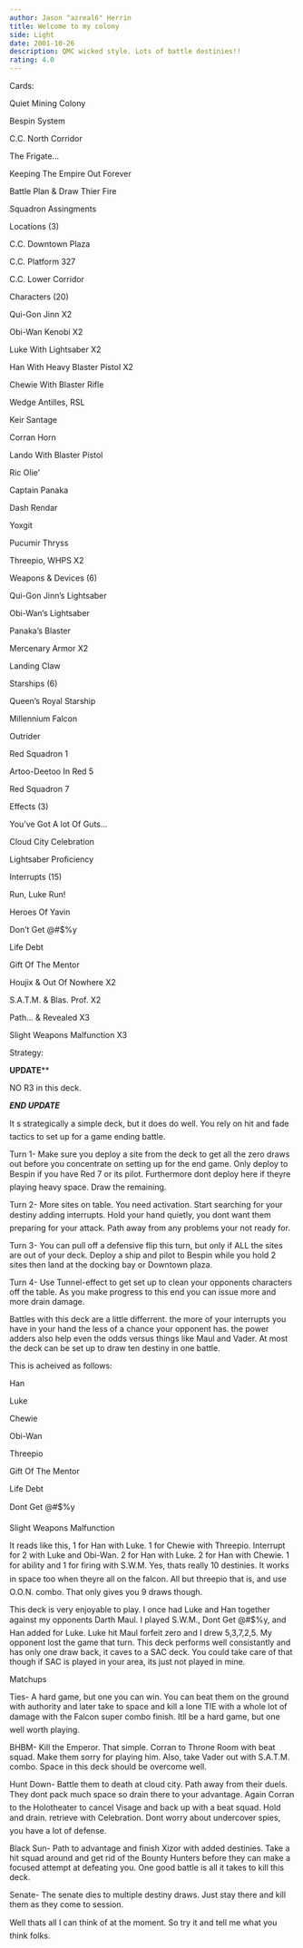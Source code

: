 ```yaml
---
author: Jason "azreal6" Herrin
title: Welcome to my colony
side: Light
date: 2001-10-26
description: QMC wicked style. Lots of battle destinies!!
rating: 4.0
---
```

Cards: 

Quiet Mining Colony
Bespin System
C.C. North Corridor
The Frigate...
Keeping The Empire Out Forever
Battle Plan & Draw Thier Fire
Squadron Assingments

Locations (3)
C.C. Downtown Plaza
C.C. Platform 327
C.C. Lower Corridor

Characters (20)
Qui-Gon Jinn X2
Obi-Wan Kenobi X2
Luke With Lightsaber X2
Han With Heavy Blaster Pistol X2
Chewie With Blaster Rifle
Wedge Antilles, RSL
Keir Santage
Corran Horn
Lando With Blaster Pistol
Ric Olie’
Captain Panaka
Dash Rendar
Yoxgit
Pucumir Thryss
Threepio, WHPS X2

Weapons & Devices (6)
Qui-Gon Jinn’s Lightsaber
Obi-Wan’s Lightsaber
Panaka’s Blaster
Mercenary Armor X2
Landing Claw

Starships (6)
Queen’s Royal Starship
Millennium Falcon
Outrider
Red Squadron 1
Artoo-Deetoo In Red 5
Red Squadron 7

Effects (3)
You’ve Got A lot Of Guts...
Cloud City Celebration
Lightsaber Proficiency

Interrupts (15)
Run, Luke Run!
Heroes Of Yavin
Don’t Get @#$%y
Life Debt
Gift Of The Mentor
Houjix & Out Of Nowhere X2
S.A.T.M. & Blas. Prof. X2
Path... & Revealed X3
Slight Weapons Malfunction X3 

Strategy: 

********UPDATE**********
NO R3 in this deck.
*******END UPDATE*******

It s strategically a simple deck, but it does do well. You rely on hit and fade tactics to set up for a game ending battle.

Turn 1- Make sure you deploy a site from the deck to get all the zero draws out before you concentrate on setting up for the end game. Only deploy to Bespin if you have Red 7 or its pilot. Furthermore dont deploy here if theyre playing heavy space. Draw the remaining. 

Turn 2- More sites on table. You need activation. Start searching for your destiny adding interrupts. Hold your hand quietly, you dont want them preparing for your attack. Path away from any problems your not ready for.

Turn 3- You can pull off a defensive flip this turn, but only if ALL the sites are out of your deck. Deploy a ship and pilot to Bespin while you hold 2 sites then land at the docking bay or Downtown plaza.

Turn 4- Use Tunnel-effect to get set up to clean your opponents characters off the table. As you make progress to this end you can issue more and more drain damage. 

Battles with this deck are a little differrent. the more of your interrupts you have in your hand the less of a chance your opponent has. the power adders also help even the odds versus things like Maul and Vader. At most the deck can be set up to draw ten destiny in one battle.
This is acheived as follows:
Han
Luke
Chewie
Obi-Wan
Threepio
Gift Of The Mentor
Life Debt
Dont Get @#$%y
Slight Weapons Malfunction

It reads like this, 1 for Han with Luke. 1 for Chewie with Threepio. Interrupt for 2 with Luke and Obi-Wan. 2 for Han with Luke. 2 for Han with Chewie. 1 for ability and 1 for firing with S.W.M. Yes, thats really 10 destinies. It works in space too when theyre all on the falcon. All but threepio that is, and use O.O.N. combo. That only gives you 9 draws though.

This deck is very enjoyable to play. I once had Luke and Han together against my opponents Darth Maul. I played S.W.M., Dont Get @#$%y, and Han added for Luke. Luke hit Maul forfeit zero and I drew 5,3,7,2,5. My opponent lost the game that turn. This deck performs well consistantly and has only one draw back, it caves to a SAC deck. You could take care of that though if SAC is played in your area, its just not played in mine.

Matchups

Ties- A hard game, but one you can win. You can beat them on the ground with authority and later take to space and kill a lone TIE with a whole lot of damage with the Falcon super combo finish. Itll be a hard game, but one well worth playing.

BHBM- Kill the Emperor. That simple. Corran to Throne Room with beat squad. Make them sorry for playing him. Also, take Vader out with S.A.T.M. combo. Space in this deck should be overcome well.

Hunt Down- Battle them to death at cloud city. Path away from their duels. They dont pack much space so drain there to your advantage. Again Corran to the Holotheater to cancel Visage and back up with a beat squad. Hold and drain. retrieve with Celebration. Dont worry about undercover spies, you have a lot of defense.

Black Sun- Path to advantage and finish Xizor with added destinies. Take a hit squad around and get rid of the Bounty Hunters before they can make a focused attempt at defeating you. One good battle is all it takes to kill this deck.

Senate- The senate dies to multiple destiny draws. Just stay there and kill them as they come to session.

Well thats all I can think of at the moment. So try it and tell me what you think folks.   
